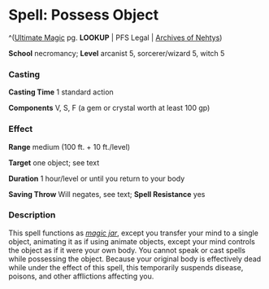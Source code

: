# Spell: Possess Object

^([Ultimate Magic][ss-possess-object] pg. **LOOKUP** | PFS Legal | [Archives of Nehtys][sn-possess-object])

**School** necromancy; **Level** arcanist 5, sorcerer/wizard 5, witch 5

### Casting

**Casting Time** 1 standard action  

**Components** V, S, F (a gem or crystal worth at least 100 gp)

### Effect

**Range** medium (100 ft. + 10 ft./level)  

**Target** one object; see text  

**Duration** 1 hour/level or until you return to your body  

**Saving Throw** Will negates, see text; **Spell Resistance** yes

### Description

This spell functions as _[magic jar]_, except you transfer your mind to a single object, animating it as if using animate objects, except your mind controls the object as if it were your own body. You cannot speak or cast spells while possessing the object. Because your original body is effectively dead while under the effect of this spell, this temporarily suspends disease, poisons, and other afflictions affecting you.

[ss-possess-object]: http://paizo.com/pathfinderRPG/v57
[sn-possess-object]: http://www.archivesofnethys.com/SpellDisplay.aspx?ItemName=Possess%20Object
[magic jar]: http://www.archivesofnethys.com/SpellDisplay.aspx?ItemName=magic%20jar